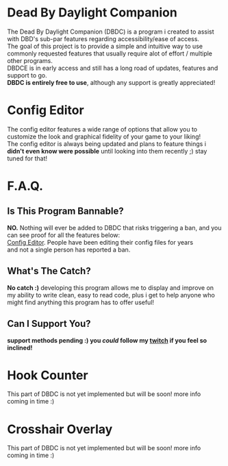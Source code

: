 # Dead By Daylight Companion
The Dead By Daylight Companion (DBDC) is a program i created to assist with DBD's sub-par features regarding accessibility/ease of access.  
The goal of this project is to provide a simple and intuitive way to use commonly requested features that usually require alot of effort / multiple other programs.  
DBDCE is in early access and still has a long road of updates, features and support to go.  
**DBDC is entirely free to use**, although any support is greatly appreciated!  
# Config Editor
The config editor features a wide range of options that allow you to customize the look and graphical fidelity of your game to your liking!  
The config editor is always being updated and plans to feature things i **didn't even know were possible** until looking into them recently ;) stay tuned for that!  

# F.A.Q.
## Is This Program Bannable?
**NO.** Nothing will ever be added to DBDC that risks triggering a ban, and you can see proof for all the features below:  
[Config Editor](https://forums.bhvr.com/dead-by-daylight/discussion/28949/can-anyone-confirm-this-is-legal). People have been editing their config files for years  
and not a single person has reported a ban.
## What's The Catch?
**No catch :)** developing this program allows me to display and improve on my ability to write clean, easy to read code, plus i get to help anyone who might find anything this program has to offer useful!  
## Can I Support You?
**support methods pending :) you *could* follow my [twitch](https://twitch.tv/rarksy) if you feel so inclined!**

# Hook Counter
This part of DBDC is not yet implemented but will be soon! more info coming in time :)

# Crosshair Overlay
This part of DBDC is not yet implemented but will be soon! more info coming in time :)
